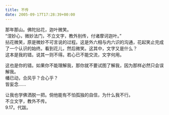 ```yaml
---   
title: 不传   
date: 2005-09-17T17:28:39+00:00   
---   
```

那年那山。佛陀拈花，迦叶微笑。   
“涅妙心，微妙法门，不立文字，教外别传，付诸摩诃迦叶。”   
拈花微笑，原是微妙不可言说的过程。这是外六相与内六识的沟通，花起笑止完成了一个认识的始终。看到花儿，然后微笑。这其中，文字又是什么？   
这本是我的错。说其一则不得。若心已不能交流，文字何用。   
   
这也是你的错。如果你不能理解我，那你就不要试图了解我，因为那样必然只会误解我。   
幡已动，合风乎？合心乎？   
皆妄念……   
   
让我也学佛洒脱一把。倘他能有不怕孤独的自信，为什么我不行。   
不立文字，教外不传。   
9.17。代跋。   
